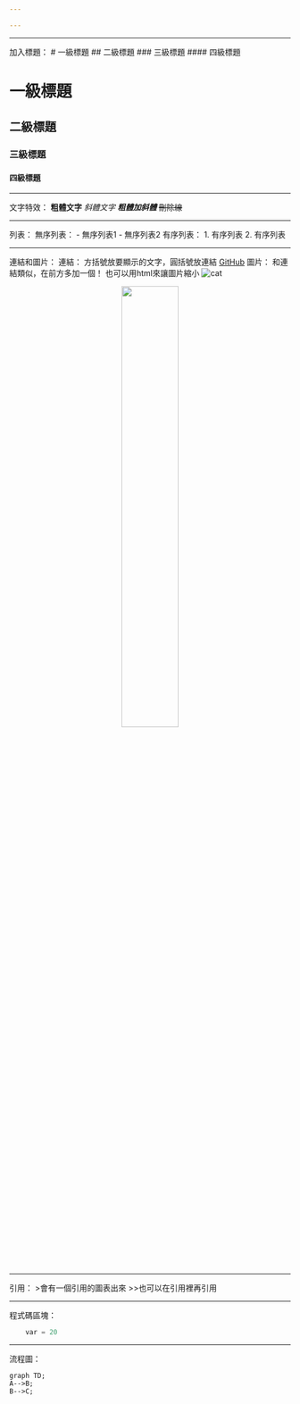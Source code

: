 ```yaml
---

---
```


---
加入標題：
	# 一級標題
	## 二級標題
	### 三級標題
	#### 四級標題

# 一級標題
## 二級標題
### 三級標題
#### 四級標題

---
文字特效：
	**粗體文字**
	_斜體文字_
	_**粗體加斜體**_
	~~刪除線~~

---
列表：
	無序列表：
		- 無序列表1
		- 無序列表2
	有序列表：
		1. 有序列表
		2. 有序列表

---
連結和圖片：
	連結：
		方括號放要顯示的文字，圓括號放連結
		[GitHub](https://github.com/yao6816)
	圖片：
		和連結類似，在前方多加一個！
		也可以用html來讓圖片縮小
		![cat](cat.jpg)
		<div align="center">
		<img src=cat.jpg width=45%/>
		</div>
		

---
引用：
	>會有一個引用的圖表出來
	>>也可以在引用裡再引用
	
---
程式碼區塊：
```python
	var = 20
```

---
流程圖：
```mermaid
graph TD;
A-->B;
B-->C;
```
